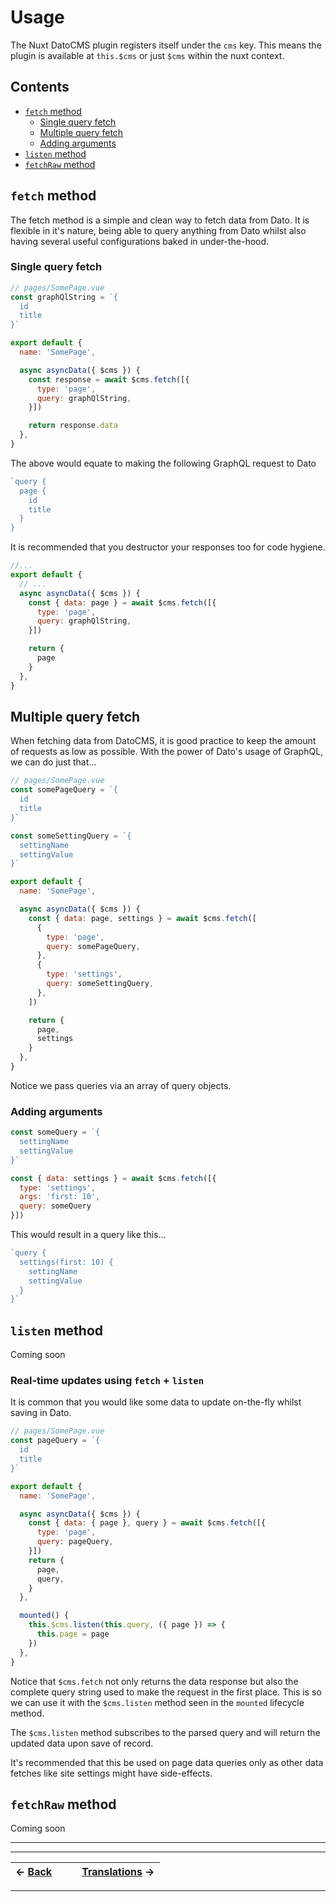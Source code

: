 # Usage

The Nuxt DatoCMS plugin registers itself under the `cms` key. This means the plugin is available at `this.$cms` or just
`$cms` within the nuxt context.

## Contents
- [`fetch` method](#fetch-method)
  - [Single query fetch](#single-query-fetch)
  - [Multiple query fetch](#multiple-query-fetch)
  - [Adding arguments](#adding-arguments)
- [`listen` method](#listen-method)
- [`fetchRaw` method](#listen-method)

## `fetch` method
The fetch method is a simple and clean way to fetch data from Dato. It is flexible in it's nature,
being able to query anything from Dato whilst also having several useful configurations baked in
under-the-hood.

### Single query fetch
```javascript
// pages/SomePage.vue
const graphQlString = `{
  id
  title
}`

export default {
  name: 'SomePage',

  async asyncData({ $cms }) {
    const response = await $cms.fetch([{
      type: 'page',
      query: graphQlString,
    }])

    return response.data
  },
}
```

The above would equate to making the following GraphQL request to Dato

```javascript
`query {
  page {
    id
    title
  }
}
```

It is recommended that you destructor your responses too for code hygiene.

```javascript
//...
export default {
  // ...
  async asyncData({ $cms }) {
    const { data: page } = await $cms.fetch([{
      type: 'page',
      query: graphQlString,
    }])

    return {
      page
    }
  },
}
```

## Multiple query fetch

When fetching data from DatoCMS, it is good practice to keep the amount of requests as low as possible.
With the power of Dato's usage of GraphQL, we can do just that...

```javascript
// pages/SomePage.vue
const somePageQuery = `{
  id
  title
}`

const someSettingQuery = `{
  settingName
  settingValue
}`

export default {
  name: 'SomePage',

  async asyncData({ $cms }) {
    const { data: page, settings } = await $cms.fetch([
      {
        type: 'page',
        query: somePageQuery,
      },
      {
        type: 'settings',
        query: someSettingQuery,
      },
    ])

    return {
      page,
      settings
    }
  },
}
```

Notice we pass queries via an array of query objects.

### Adding arguments

```javascript
const someQuery = `{
  settingName
  settingValue
}`

const { data: settings } = await $cms.fetch([{
  type: 'settings',
  args: 'first: 10',
  query: someQuery
}])
```

This would result in a query like this...
```javascript
`query {
  settings(first: 10) {
    settingName
    settingValue
  }
}`
```

## `listen` method
Coming soon

### Real-time updates using `fetch` + `listen`

It is common that you would like some data to update on-the-fly whilst saving in Dato.

```javascript
// pages/SomePage.vue
const pageQuery = `{
  id
  title
}`

export default {
  name: 'SomePage',

  async asyncData({ $cms }) {
    const { data: { page }, query } = await $cms.fetch([{
      type: 'page',
      query: pageQuery,
    }])
    return {
      page,
      query,
    }
  },

  mounted() {
    this.$cms.listen(this.query, ({ page }) => {
      this.page = page
    })
  },
}
```

Notice that `$cms.fetch` not only returns the data response but also the complete
query string used to make the request in the first place. This is so we can use
it with the `$cms.listen` method seen in the `mounted` lifecycle method.

The `$cms.listen` method subscribes to the parsed query and will return the updated
data upon save of record.

It's recommended that this be used on page data queries only as other data fetches
like site settings might have side-effects.

## `fetchRaw` method
Coming soon

---
---

| <- [Back](index.md) |  |  | [Translations](translations.md) -> |
| :--- | --- | --- | ---: |

---


